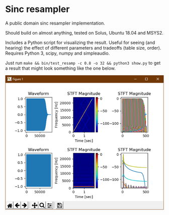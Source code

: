 # Sinc resampler

A public domain sinc resampler implementation.

Should build on almost anything, tested on Solus, Ubuntu 18.04 and MSYS2.

Includes a Python script for visualizing the result. Useful for seeing (and hearing) the effect of different parameters and tradeoffs (table size, order). Requires Python 3, scipy, numpy and simpleaudio.

Just run `make && bin/test_resamp -c 0.8 -o 32 && python3 show.py` to get a result that might look something like the one below.

![alt text](https://github.com/intealls/sinc_resampler/blob/master/python.png "Figure 1")